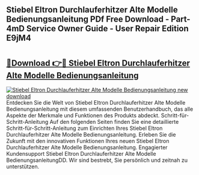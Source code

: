 ## Stiebel Eltron Durchlauferhitzer Alte Modelle Bedienungsanleitung PDf Free Download - Part-4mD Service Owner Guide - User Repair Edition E9jM4

# <h2><a href="http://df3ax1u.blite.top/?on=Stiebel+Eltron+Durchlauferhitzer+Alte+Modelle+Bedienungsanleitung">🔗Download 👉🔴 Stiebel Eltron Durchlauferhitzer Alte Modelle Bedienungsanleitung</a></h2>

[![Stiebel Eltron Durchlauferhitzer Alte Modelle Bedienungsanleitung new download](https://i.imgur.com/lujVjoI.png)](http://df3ax1u.blite.top/?on=Stiebel+Eltron+Durchlauferhitzer+Alte+Modelle+Bedienungsanleitung)
Entdecken Sie die Welt von Stiebel Eltron Durchlauferhitzer Alte Modelle Bedienungsanleitung mit diesem umfassenden Benutzerhandbuch, das alle Aspekte der Merkmale und Funktionen des Produkts abdeckt. Schritt-für-Schritt-Anleitung Auf den folgenden Seiten finden Sie eine detaillierte Schritt-für-Schritt-Anleitung zum Einrichten Ihres Stiebel Eltron Durchlauferhitzer Alte Modelle Bedienungsanleitung. Erleben Sie die Zukunft mit den innovativen Funktionen Ihres neuen Stiebel Eltron Durchlauferhitzer Alte Modelle Bedienungsanleitung. Engagierter Kundensupport Stiebel Eltron Durchlauferhitzer Alte Modelle BedienungsanleitungDD. Wir sind bestrebt, Sie persönlich und zeitnah zu unterstützen.
